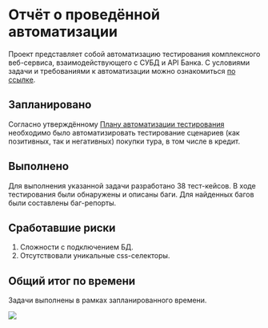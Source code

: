 #  Отчёт о проведённой автоматизации

Проект представляет собой автоматизацию тестирования комплексного веб-сервиса, взаимодействующего с СУБД и API Банка. С условиями задачи и требованиями к автоматизации можно ознакомиться [по ссылке](https://github.com/netology-code/qa-diploma/blob/master/README.md).

## Запланировано
Согласно утверждённому [Плану автоматизации тестирования](https://github.com/asatoroff/diplom/blob/master/Documentation/Plan.md) необходимо было автоматизировать тестирование сценариев (как позитивных, так и негативных) покупки тура, в том числе в кредит.

## Выполнено
Для выполнения указанной задачи разработано 38 тест-кейсов.
В ходе тестирования были обнаружены и описаны баги.
Для найденных багов были составлены баг-репорты.

## Сработавшие риски
1. Сложности с подключением БД.
1. Отсутствовали уникальные css-селекторы.

## Общий итог по времени
Задачи выполнены в рамках запланированного времени.

![](../../../Desktop/allire0dip.png)
